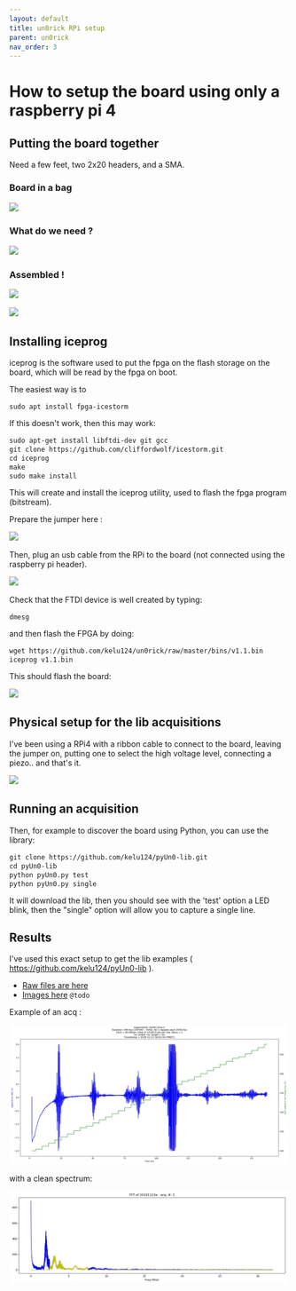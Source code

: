 ```yaml
---
layout: default
title: un0rick RPi setup
parent: un0rick
nav_order: 3
---
```


# How to setup the board using only a raspberry pi 4

## Putting the board together

Need a few feet, two 2x20 headers, and a SMA.

### Board in a bag

![](https://raw.githubusercontent.com/kelu124/echomods/master/matty/images/black/P_20191214_150726.jpg)

### What do we need ?

![](https://raw.githubusercontent.com/kelu124/echomods/master/matty/images/black/P_20191214_151518_good.jpg)

### Assembled !

![](https://raw.githubusercontent.com/kelu124/echomods/master/matty/images/black/P_20191214_163216_good.jpg)

![](https://raw.githubusercontent.com/kelu124/echomods/master/matty/images/black/P_20191214_163247_good.jpg)

## Installing iceprog

iceprog is the software used to put the fpga on the flash storage on the board, which will be read by the fpga on boot.

The easiest way is to 

```
sudo apt install fpga-icestorm
```

If this doesn't work, then this may work:

```
sudo apt-get install libftdi-dev git gcc 
git clone https://github.com/cliffordwolf/icestorm.git
cd iceprog
make 
sudo make install
```

This will create and install the iceprog utility, used to flash the fpga program (bitstream).

Prepare the jumper here :

![](https://raw.githubusercontent.com/kelu124/un0rick/master/images/program.jpg)

Then, plug an usb cable from the RPi to the board (not connected using the raspberry pi header).

![](https://raw.githubusercontent.com/kelu124/echomods/master/matty/images/P_20191123_144920.jpg)

Check that the FTDI device is well created by typing:

```
dmesg
```

and then flash the FPGA by doing:

```
wget https://github.com/kelu124/un0rick/raw/master/bins/v1.1.bin
iceprog v1.1.bin
```

This should flash the board:

![](https://raw.githubusercontent.com/kelu124/echomods/master/matty/v1.01/iceprog.png)

## Physical setup for the lib acquisitions

I've been using a RPi4 with a ribbon cable to connect to the board, leaving the jumper on, putting one to select the high voltage level, connecting a piezo.. and that's it.

![](https://raw.githubusercontent.com/kelu124/echomods/master/matty/images/P_20191123_161358.jpg)

## Running an acquisition

Then, for example to discover the board using Python, you can use the library:

```
git clone https://github.com/kelu124/pyUn0-lib.git
cd pyUn0-lib
python pyUn0.py test
python pyUn0.py single
```

It will download the lib, then you should see with the 'test' option a LED blink, then the "single" option will allow you to capture a single line.


## Results

I've used this exact setup to get the lib examples ( https://github.com/kelu124/pyUn0-lib ).
* [Raw files are here](https://github.com/kelu124/pyUn0-lib/tree/master/data)
* [Images here]() `@todo`


Example of an acq : 

![](https://raw.githubusercontent.com/kelu124/pyUn0-lib/master/images/20191123a-1.jpg)

with a clean spectrum: 

![](https://raw.githubusercontent.com/kelu124/pyUn0-lib/master/images/20191123a-1-fft.jpg)
